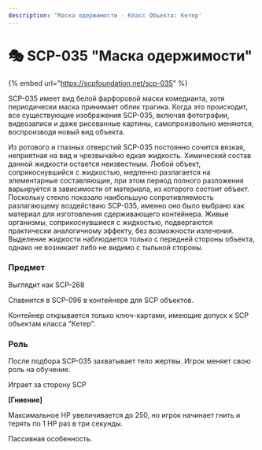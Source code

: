 ```yaml
---
description: 'Маска одержимости - Класс Объекта: Кетер'
---
```


# 🎭 SCP-035 "Маска одержимости"

{% embed url="https://scpfoundation.net/scp-035" %}

SCP-035 имеет вид белой фарфоровой маски комедианта, хотя периодически маска принимает облик трагика. Когда это происходит, все существующие изображения SCP-035, включая фотографии, видеозаписи и даже рисованные картины, самопроизвольно меняются, воспроизводя новый вид объекта.

Из ротового и глазных отверстий SCP-035 постоянно сочится вязкая, неприятная на вид и чрезвычайно едкая жидкость. Химический состав данной жидкости остается неизвестным. Любой объект, соприкоснувшийся с жидкостью, медленно разлагается на элементарные составляющие, при этом период полного разложения варьируется в зависимости от материала, из которого состоит объект. Поскольку стекло показало наибольшую сопротивляемость разлагающему воздействию SCP-035, именно оно было выбрано как материал для изготовления сдерживающего контейнера. Живые организмы, соприкоснувшиеся с жидкостью, подвергаются практически аналогичному эффекту, без возможности излечения. Выделение жидкости наблюдается только с передней стороны объекта, однако не возникает либо не видимо с тыльной стороны.

### Предмет <a href="#predmet" id="predmet"></a>

Выглядит как SCP-268

Спавнится в SCP-096 в контейнере для SCP объектов.

Контейнер открывается только ключ-картами, имеющие допуск к SCP объектам класса "Кетер".

### Роль <a href="#rol" id="rol"></a>

После подбора SCP-035 захватывает тело жертвы. Игрок меняет свою роль на обучение.

Играет за сторону SCP

**\[Гниение]**

Максимальное HP увеличивается до 250, но игрок начинает гнить и терять по 1 HP раз в три секунды.

Пассивная особенность.
